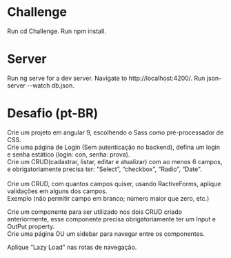 # Challenge

Run cd Challenge.
Run npm install.

# Server

Run ng serve for a dev server. Navigate to http://localhost:4200/. Run json-server --watch db.json.

# Desafio (pt-BR)

Crie um projeto em angular 9, escolhendo o Sass como pré-processador de CSS. <br />
Crie uma página de Login (Sem autenticação no backend), defina um login e senha estático (login: con, senha: prova). <br />
Crie um CRUD(cadastrar, listar, editar e atualizar) com ao menos 6 campos, e obrigatoriamente precisa ter: “Select”, “checkbox”, “Radio”, “Date”. <br />  
Crie um CRUD, com quantos campos quiser, usando RactiveForms, aplique validações em alguns dos campos. <br />
Exemplo (não permitir campo em branco; número maior que zero, etc.)

Crie um componente para ser utilizado nos dois CRUD criado anteriormente, esse componente precisa obrigatoriamente ter um Input e OutPut property. <br />
Crie uma página OU um sidebar para navegar entre os componentes. <br />

Aplique “Lazy Load” nas rotas de navegação.
